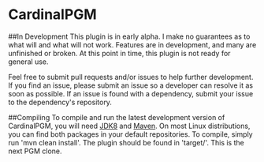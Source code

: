CardinalPGM
===========

##In Development
This plugin is in early alpha. I make no guarantees as to what will and what will not work. Features are in development, and many are unfinished or broken. At this point in time, this plugin is not ready for general use.

Feel free to submit pull requests and/or issues to help further development. If you find an issue, please submit an issue so a developer can resolve it as soon as possible. If an issue is found with a dependency, submit your issue to the dependency's repository.

##Compiling
To compile and run the latest development version of CardinalPGM, you will need [JDK8](http://www.oracle.com/technetwork/java/javase/downloads/jdk8-downloads-2133151.html) and [Maven](http://maven.apache.org/). On most Linux distributions, you can find both packages in your default repositories. To compile, simply run 'mvn clean install'. The plugin should be found in 'target/'.
This is the next PGM clone.
